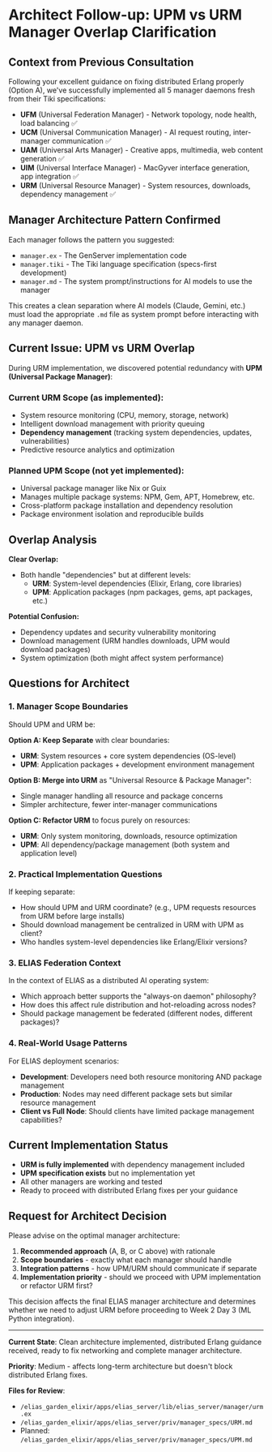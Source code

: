 # Architect Follow-up: UPM vs URM Manager Overlap Clarification

## Context from Previous Consultation

Following your excellent guidance on fixing distributed Erlang properly (Option A), we've successfully implemented all 5 manager daemons fresh from their Tiki specifications:

- **UFM** (Universal Federation Manager) - Network topology, node health, load balancing ✅
- **UCM** (Universal Communication Manager) - AI request routing, inter-manager communication ✅  
- **UAM** (Universal Arts Manager) - Creative apps, multimedia, web content generation ✅
- **UIM** (Universal Interface Manager) - MacGyver interface generation, app integration ✅
- **URM** (Universal Resource Manager) - System resources, downloads, dependency management ✅

## Manager Architecture Pattern Confirmed

Each manager follows the pattern you suggested:
- `manager.ex` - The GenServer implementation code
- `manager.tiki` - The Tiki language specification (specs-first development)
- `manager.md` - The system prompt/instructions for AI models to use the manager

This creates a clean separation where AI models (Claude, Gemini, etc.) must load the appropriate `.md` file as system prompt before interacting with any manager daemon.

## Current Issue: UPM vs URM Overlap

During URM implementation, we discovered potential redundancy with **UPM (Universal Package Manager)**:

### **Current URM Scope** (as implemented):
- System resource monitoring (CPU, memory, storage, network)
- Intelligent download management with priority queuing
- **Dependency management** (tracking system dependencies, updates, vulnerabilities)
- Predictive resource analytics and optimization

### **Planned UPM Scope** (not yet implemented):
- Universal package manager like Nix or Guix
- Manages multiple package systems: NPM, Gem, APT, Homebrew, etc.
- Cross-platform package installation and dependency resolution
- Package environment isolation and reproducible builds

## Overlap Analysis

**Clear Overlap:**
- Both handle "dependencies" but at different levels:
  - **URM**: System-level dependencies (Elixir, Erlang, core libraries)
  - **UPM**: Application packages (npm packages, gems, apt packages, etc.)

**Potential Confusion:**
- Dependency updates and security vulnerability monitoring
- Download management (URM handles downloads, UPM would download packages)
- System optimization (both might affect system performance)

## Questions for Architect

### 1. **Manager Scope Boundaries**
Should UPM and URM be:

**Option A: Keep Separate** with clear boundaries:
- **URM**: System resources + core system dependencies (OS-level)
- **UPM**: Application packages + development environment management

**Option B: Merge into URM** as "Universal Resource & Package Manager":
- Single manager handling all resource and package concerns
- Simpler architecture, fewer inter-manager communications

**Option C: Refactor URM** to focus purely on resources:
- **URM**: Only system monitoring, downloads, resource optimization
- **UPM**: All dependency/package management (both system and application level)

### 2. **Practical Implementation Questions**

If keeping separate:
- How should UPM and URM coordinate? (e.g., UPM requests resources from URM before large installs)
- Should download management be centralized in URM with UPM as client?
- Who handles system-level dependencies like Erlang/Elixir versions?

### 3. **ELIAS Federation Context**

In the context of ELIAS as a distributed AI operating system:
- Which approach better supports the "always-on daemon" philosophy?
- How does this affect rule distribution and hot-reloading across nodes?
- Should package management be federated (different nodes, different packages)?

### 4. **Real-World Usage Patterns**

For ELIAS deployment scenarios:
- **Development**: Developers need both resource monitoring AND package management
- **Production**: Nodes may need different package sets but similar resource management
- **Client vs Full Node**: Should clients have limited package management capabilities?

## Current Implementation Status

- **URM is fully implemented** with dependency management included
- **UPM specification exists** but no implementation yet  
- All other managers are working and tested
- Ready to proceed with distributed Erlang fixes per your guidance

## Request for Architect Decision

Please advise on the optimal manager architecture:

1. **Recommended approach** (A, B, or C above) with rationale
2. **Scope boundaries** - exactly what each manager should handle
3. **Integration patterns** - how UPM/URM should communicate if separate
4. **Implementation priority** - should we proceed with UPM implementation or refactor URM first?

This decision affects the final ELIAS manager architecture and determines whether we need to adjust URM before proceeding to Week 2 Day 3 (ML Python integration).

---

**Current State**: Clean architecture implemented, distributed Erlang guidance received, ready to fix networking and complete manager architecture.

**Priority**: Medium - affects long-term architecture but doesn't block distributed Erlang fixes.

**Files for Review**:
- `/elias_garden_elixir/apps/elias_server/lib/elias_server/manager/urm.ex`
- `/elias_garden_elixir/apps/elias_server/priv/manager_specs/URM.md`
- Planned: `/elias_garden_elixir/apps/elias_server/priv/manager_specs/UPM.md`